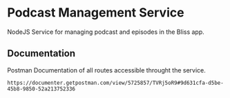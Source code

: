 # Podcast Management Service

NodeJS Service for managing podcast and episodes in the Bliss app.

## Documentation

Postman Documentation of all routes accessible throught the service.

```
https://documenter.getpostman.com/view/5725857/TVRj5oR9#9d631cfa-d5be-45b8-9850-52a213752336
```